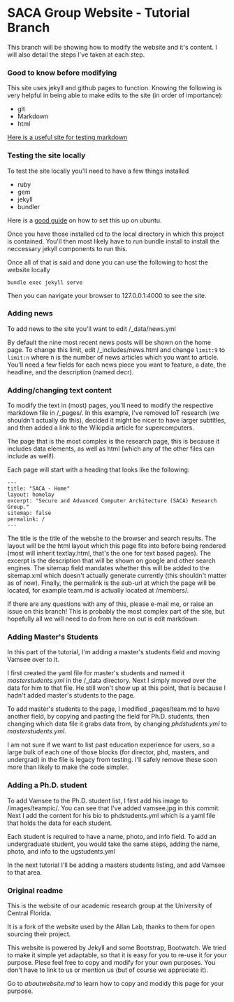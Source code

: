 # SACA Group Website - Tutorial Branch

This branch will be showing how to modify the website and it's content. I will also detail the steps I've taken at each step.

### Good to know before modifying

This site uses jekyll and github pages to function. Knowing the following is very helpful in being able to make edits to the site (in order of importance):

* git
* Markdown
* html

[Here is a useful site for testing markdown](https://pandao.github.io/editor.md/en.html)

### Testing the site locally

To test the site locally you'll need to have a few things installed

* ruby
* gem
* jekyll
* bundler

Here is a [good guide](https://jekyllrb.com/docs/installation/#ubuntu) on how to set this up on ubuntu.

Once you have those installed cd to the local directory in which this project is contained. You'll then most likely have to run bundle install to install the neccessary jekyll components to run this.

Once all of that is said and done you can use the following to host the website locally

```bundle exec jekyll serve```

Then you can navigate your browser to 127.0.0.1:4000 to see the site.

### Adding news

To add news to the site you'll want to edit /\_data/news.yml

By default the nine most recent news posts will be shown on the home page. To change this limit, edit /\_includes/news.html and change ```limit:9``` to ```limit:n``` where n is the number of news articles which you want to article. You'll need a few fields for each news piece you want to feature, a date, the headline, and the description (named decr).

### Adding/changing text content

To modify the text in (most) pages, you'll need to modify the respective markdown file in /\_pages/. In this example, I've removed IoT research (we shouldn't actually do this), decided it might be nicer to have larger subtitles, and then added a link to the Wikipdia article for supercomputers. 

The page that is the most complex is the research page, this is because it includes data elements, as well as html (which any of the other files can include as well!).

Each page will start with a heading that looks like the following:

```
---
title: "SACA - Home"
layout: homelay
excerpt: "Secure and Advanced Computer Architecture (SACA) Research Group."
sitemap: false
permalink: /
---
```

The title is the title of the website to the browser and search results. The layout will be the html layout which this page fits into before being rendered (most will inherit textlay.html, that's the one for text based pages). The excerpt is the description that will be shown on google and other search engines. The sitemap field mandates whether this will be added to the sitemap.xml which doesn't actually generate currently (this shouldn't matter as of now). Finally, the permalink is the sub-url at which the page will be located, for example team.md is actually located at /members/.

If there are any questions with any of this, please e-mail me, or raise an issue on this branch! This is probably the most complex part of the site, but hopefully all we will need to do from here on out is edit markdown.

### Adding Master's Students

In this part of the tutorial, I'm adding a master's students field and moving Vamsee over to it. 

I first created the yaml file for master's students and named it _masterstudents.yml_ in the /\_data directory. Next I simply moved over the data for him to that file. He still won't show up at this point, that is because I hadn't added master's students to the page. 

To add master's students to the page, I modified \_pages/team.md to have another field, by copying and pasting the field for Ph.D. students, then changing which data file it grabs data from, by changing _phdstudents.yml_ to _masterstudents.yml_. 

I am not sure if we want to list past education experience for users, so a large bulk of each one of those blocks (for director, phd, masters, and undergrad) in the file is legacy from testing. I'll safely remove these soon more than likely to make the code simpler.

### Adding a Ph.D. student

To add Vamsee to the Ph.D. student list, I first add his image to /images/teampic/. You can see that I've added vamsee.jpg in this commit. Next I add the content for his bio to phdstudents.yml which is a yaml file that holds the data for each student. 

Each student is required to have a name, photo, and info field. To add an undergraduate student, you would take the same steps, adding the name, photo, and info to the ugstudents.yml

In the next tutorial I'll be adding a masters students listing, and add Vamsee to that area.

### Original readme   

This is the website of our academic research group at the University of Central Florida.

It is a fork of the website used by the Allan Lab, thanks to them for open sourcing their project.

This website is powered by Jekyll and some Bootstrap, Bootwatch. We tried to make it simple yet adaptable, so that it is easy for you to re-use it for your purpose. Plese feel free to copy and modify for your own purposes.  You don't have to link to us or mention us (but of course we appreciate it).

Go to *aboutwebsite.md*  to learn how to copy and modidy this page for your purpose. 
